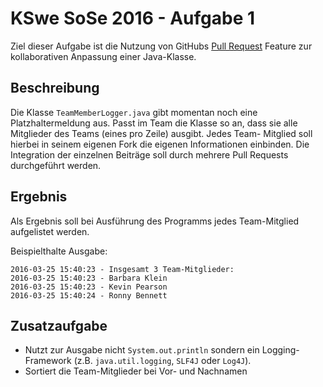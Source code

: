 # KSwe SoSe 2016 - Aufgabe 1

Ziel dieser Aufgabe ist die Nutzung von GitHubs [Pull Request](https://help.github.com/articles/using-pull-requests/)
Feature zur kollaborativen Anpassung einer Java-Klasse.

## Beschreibung

Die Klasse `TeamMemberLogger.java` gibt momentan noch eine
Platzhaltermeldung aus. Passt im Team die Klasse so an, dass sie
alle Mitglieder des Teams (eines pro Zeile) ausgibt. Jedes Team-
Mitglied soll hierbei in seinem eigenen Fork die eigenen
Informationen einbinden. Die Integration der einzelnen Beiträge
soll durch mehrere Pull Requests durchgeführt werden.

## Ergebnis

Als Ergebnis soll bei Ausführung des Programms jedes Team-Mitglied
aufgelistet werden.

Beispielthalte Ausgabe:

```
2016-03-25 15:40:23 - Insgesamt 3 Team-Mitglieder:
2016-03-25 15:40:23 - Barbara Klein
2016-03-25 15:40:23 - Kevin Pearson
2016-03-25 15:40:24 - Ronny Bennett
```

## Zusatzaufgabe

* Nutzt zur Ausgabe nicht `System.out.println` sondern ein
Logging-Framework (z.B. `java.util.logging`, `SLF4J` oder
`Log4J`).
* Sortiert die Team-Mitglieder bei Vor- und Nachnamen
